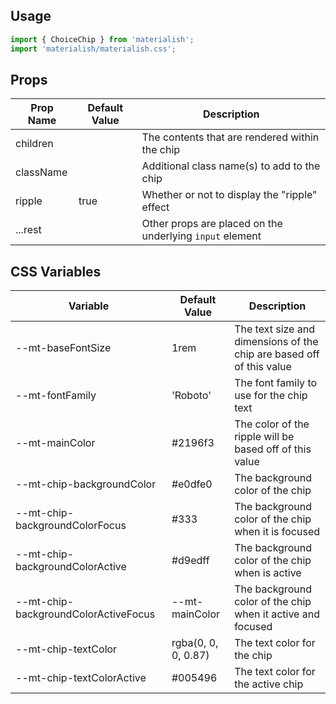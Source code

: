 ## Usage

```jsx
import { ChoiceChip } from 'materialish';
import 'materialish/materialish.css';
```

## Props

| Prop Name | Default Value | Description                                              |
| --------- | ------------- | -------------------------------------------------------- |
| children  |               | The contents that are rendered within the chip           |
| className |               | Additional class name(s) to add to the chip              |
| ripple    | true          | Whether or not to display the "ripple" effect            |
| ...rest   |               | Other props are placed on the underlying `input` element |

## CSS Variables

| Variable                             | Default Value       | Description                                                          |
| ------------------------------------ | ------------------- | -------------------------------------------------------------------- |
| --mt-baseFontSize                    | 1rem                | The text size and dimensions of the chip are based off of this value |
| --mt-fontFamily                      | 'Roboto'            | The font family to use for the chip text                             |
| --mt-mainColor                       | #2196f3             | The color of the ripple will be based off of this value              |
| --mt-chip-backgroundColor            | #e0dfe0             | The background color of the chip                                     |
| --mt-chip-backgroundColorFocus       | #333                | The background color of the chip when it is focused                  |
| --mt-chip-backgroundColorActive      | #d9edff             | The background color of the chip when is active                      |
| --mt-chip-backgroundColorActiveFocus | --mt-mainColor      | The background color of the chip when it active and focused          |
| --mt-chip-textColor                  | rgba(0, 0, 0, 0.87) | The text color for the chip                                          |
| --mt-chip-textColorActive            | #005496             | The text color for the active chip                                   |

